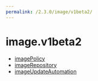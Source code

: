 ```yaml
---
permalink: /2.3.0/image/v1beta2/
---
```


# image.v1beta2



* [imagePolicy](imagePolicy.md)
* [imageRepository](imageRepository.md)
* [imageUpdateAutomation](imageUpdateAutomation.md)